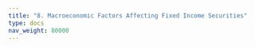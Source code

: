 ```yaml
---
title: "8. Macroeconomic Factors Affecting Fixed Income Securities"
type: docs
nav_weight: 80000
---
```

